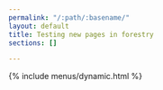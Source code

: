 ```yaml
---
permalink: "/:path/:basename/"
layout: default
title: Testing new pages in forestry
sections: []

---
```

{% include menus/dynamic.html %}
